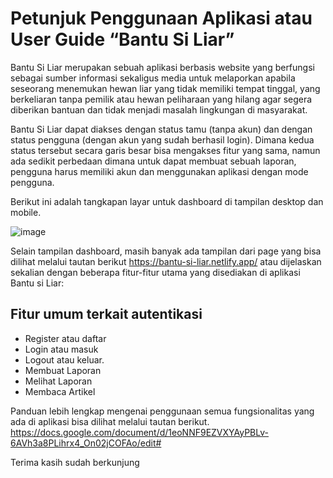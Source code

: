# Petunjuk Penggunaan Aplikasi atau User Guide “Bantu Si Liar”

Bantu Si Liar merupakan sebuah aplikasi berbasis website yang berfungsi sebagai sumber informasi sekaligus media untuk melaporkan apabila seseorang menemukan hewan liar yang tidak memiliki tempat tinggal, yang berkeliaran tanpa pemilik atau hewan peliharaan yang hilang agar segera diberikan bantuan dan tidak menjadi masalah lingkungan di masyarakat. 

Bantu Si Liar dapat diakses dengan status tamu (tanpa akun) dan dengan status pengguna (dengan akun yang sudah berhasil login). Dimana kedua status tersebut secara garis besar bisa mengakses fitur yang sama, namun ada sedikit perbedaan dimana untuk dapat membuat sebuah laporan, pengguna harus memiliki akun dan menggunakan aplikasi dengan mode pengguna.

Berikut ini adalah tangkapan layar untuk dashboard di tampilan desktop dan mobile.

![image](https://user-images.githubusercontent.com/107015862/207515163-29ddf117-b752-4783-8dba-66c6c5808302.png)

Selain tampilan dashboard, masih banyak ada tampilan dari page yang bisa dilihat melalui tautan berikut https://bantu-si-liar.netlify.app/ atau dijelaskan sekalian dengan beberapa fitur-fitur utama yang disediakan di aplikasi Bantu si Liar:

## Fitur umum terkait autentikasi
- Register atau daftar
- Login atau masuk
- Logout atau keluar.
- Membuat Laporan
- Melihat Laporan
- Membaca Artikel

Panduan lebih lengkap mengenai penggunaan semua fungsionalitas yang ada di aplikasi bisa dilihat melalui tautan berikut.
https://docs.google.com/document/d/1eoNNF9EZVXYAyPBLv-6AVh3a8PLihrx4_On02jCOFAo/edit#

Terima kasih sudah berkunjung 
